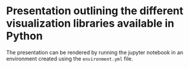 # Presentation outlining the different visualization libraries available in Python

The presentation can be rendered by running the jupyter notebook in an environment created using the `environment.yml` file.
